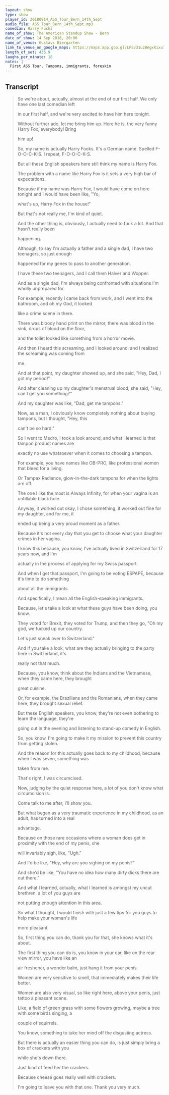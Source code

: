 ```yaml
---
layout: show
type: show
player_id: 20180914_ASS_Tour_Bern_14th_Sept
audio_file: ASS_Tour_Bern_14th_Sept.mp3
comedian: Harry Fücks
name_of_show: The American Standup Show - Bern
date_of_show: 14 Sep 2018, 20:00
name_of_venue: Gustavs Biergarten
link_to_venue_on_google_maps: https://maps.app.goo.gl/LFSv31u2BngxKixu7
length_of_set: 436.9
laughs_per_minute: 18
notes: |
  First ASS Tour. Tampons, immigrants, foreskin
---
```



<h2><i class="fas fa-file-alt"></i> Transcript</h2>

> So we're about, actually, almost at the end of our first half. We only have one last comedian left
>
> in our first half, and we're very excited to have him here tonight.
>
> Without further ado, let me bring him up. Here he is, the very funny Harry Fox, everybody! Bring
>
> him up!
>
> So, my name is actually Harry Fooks. It's a German name. Spelled F-O-O-C-K-S. I repeat, F-O-O-C-K-S.
>
> But all these English speakers here still think my name is Harry Fox.
>
> The problem with a name like Harry Fox is it sets a very high bar of expectations.
>
> Because if my name was Harry Fox, I would have come on here tonight and I would have been like, "Yo,
>
> what's up, Harry Fox in the house!"
>
> But that's not really me, I'm kind of quiet.
>
> And the other thing is, obviously, I actually need to fuck a lot. And that hasn't really been
>
> happening.
>
> Although, to say I'm actually a father and a single dad, I have two teenagers, so just enough
>
> happened for my genes to pass to another generation.
>
> I have these two teenagers, and I call them Halver and Wopper.
>
> And as a single dad, I'm always being confronted with situations I'm wholly unprepared for.
>
> For example, recently I came back from work, and I went into the bathroom, and oh my God, it looked
>
> like a crime scene in there.
>
> There was bloody hand print on the mirror, there was blood in the sink, drops of blood on the floor,
>
> and the toilet looked like something from a horror movie.
>
> And then I heard this screaming, and I looked around, and I realized the screaming was coming from
>
> me.
>
> And at that point, my daughter showed up, and she said, "Hey, Dad, I got my period!"
>
> And after cleaning up my daughter's menstrual blood, she said, "Hey, can I get you something?"
>
> And my daughter was like, "Dad, get me tampons."
>
> Now, as a man, I obviously know completely nothing about buying tampons, but I thought, "Hey, this
>
> can't be so hard."
>
> So I went to Medro, I took a look around, and what I learned is that tampon product names are
>
> exactly no use whatsoever when it comes to choosing a tampon.
>
> For example, you have names like OB-PRO, like professional women that bleed for a living.
>
> Or Tampax Radiance, glow-in-the-dark tampons for when the lights are off.
>
> The one I like the most is Always Infinity, for when your vagina is an unfillable black hole.
>
> Anyway, it worked out okay, I chose something, it worked out fine for my daughter, and for me, it
>
> ended up being a very proud moment as a father.
>
> Because it's not every day that you get to choose what your daughter crimes in her vagina.
>
> I know this because, you know, I've actually lived in Switzerland for 17 years now, and I'm
>
> actually in the process of applying for my Swiss passport.
>
> And when I get that passport, I'm going to be voting ESPAPÉ, because it's time to do something
>
> about all the immigrants.
>
> And specifically, I mean all the English-speaking immigrants.
>
> Because, let's take a look at what these guys have been doing, you know.
>
> They voted for Brexit, they voted for Trump, and then they go, "Oh my god, we fucked up our country.
>
> Let's just sneak over to Switzerland."
>
> And if you take a look, what are they actually bringing to the party here in Switzerland, it's
>
> really not that much.
>
> Because, you know, think about the Indians and the Vietnamese, when they came here, they brought
>
> great cuisine.
>
> Or, for example, the Brazilians and the Romanians, when they came here, they brought sexual relief.
>
> But these English speakers, you know, they're not even bothering to learn the language, they're
>
> going out in the evening and listening to stand-up comedy in English.
>
> So, you know, I'm going to make it my mission to prevent this country from getting stolen.
>
> And the reason for this actually goes back to my childhood, because when I was seven, something was
>
> taken from me.
>
> That's right, I was circumcised.
>
> Now, judging by the quiet response here, a lot of you don't know what circumcision is.
>
> Come talk to me after, I'll show you.
>
> But what began as a very traumatic experience in my childhood, as an adult, has turned into a real
>
> advantage.
>
> Because on those rare occasions where a woman does get in proximity with the end of my penis, she
>
> will invariably sigh, like, "Ugh."
>
> And I'd be like, "Hey, why are you sighing on my penis?"
>
> And she'd be like, "You have no idea how many dirty dicks there are out there."
>
> And what I learned, actually, what I learned is amongst my uncut brethren, a lot of you guys are
>
> not putting enough attention in this area.
>
> So what I thought, I would finish with just a few tips for you guys to help make your woman's life
>
> more pleasant.
>
> So, first thing you can do, thank you for that, she knows what it's about.
>
> The first thing you can do is, you know in your car, like on the rear view mirror, you have like an
>
> air freshener, a wonder balm, just hang it from your penis.
>
> Women are very sensitive to smell, that immediately makes their life better.
>
> Women are also very visual, so like right here, above your penis, just tattoo a pleasant scene.
>
> Like, a field of green grass with some flowers growing, maybe a tree with some birds singing, a
>
> couple of squirrels.
>
> You know, something to take her mind off the disgusting actress.
>
> But there is actually an easier thing you can do, is just simply bring a box of crackers with you
>
> while she's down there.
>
> Just kind of feed her the crackers.
>
> Because cheese goes really well with crackers.
>
> I'm going to leave you with that one. Thank you very much.
